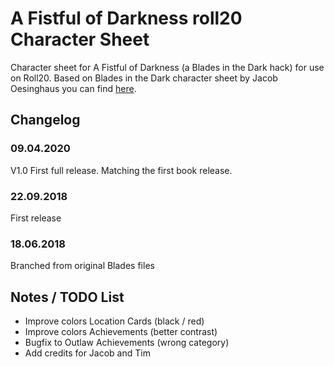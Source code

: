 # A Fistful of Darkness roll20 Character Sheet

Character sheet for A Fistful of Darkness (a Blades in the Dark hack) for use on Roll20. Based on Blades in the Dark character sheet by Jacob Oesinghaus you can find [here](https://github.com/joesinghaus/Blades-template).

## Changelog

### 09.04.2020
V1.0 First full release. Matching the first book release.

### 22.09.2018
First release

### 18.06.2018
Branched from original Blades files

## Notes / TODO List
- Improve colors Location Cards (black / red)
- Improve colors Achievements (better contrast)
- Bugfix to Outlaw Achievements (wrong category)
- Add credits for Jacob and Tim

